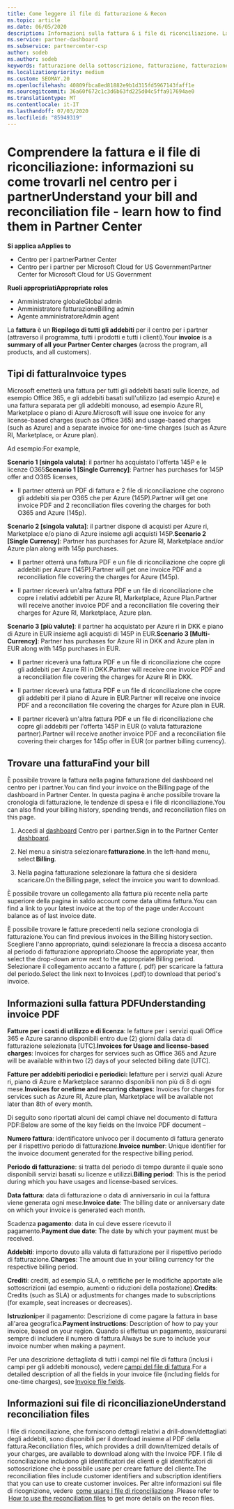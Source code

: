 ```yaml
---
title: Come leggere il file di fatturazione & Recon
ms.topic: article
ms.date: 06/05/2020
description: Informazioni sulla fattura & i file di riconciliazione. La fattura Mostra i costi del centro per i partner per il programma, i prodotti e i clienti per tale periodo mensile.
ms.service: partner-dashboard
ms.subservice: partnercenter-csp
author: sodeb
ms.author: sodeb
keywords: fatturazione della sottoscrizione, fatturazione, fatturazione nel centro per i partner, fatturazione del centro per i partner, lettura fattura, fattura, fattura del centro partner, fattura CSP, dove è la fattura?
ms.localizationpriority: medium
ms.custom: SEOMAY.20
ms.openlocfilehash: 40809fbca8ed81882e9b1d315fd5967143faff1e
ms.sourcegitcommit: 36a60f672c1c3d6b63fd225d04c5ffa917694ae0
ms.translationtype: MT
ms.contentlocale: it-IT
ms.lasthandoff: 07/03/2020
ms.locfileid: "85949319"
---
```

# <a name="understand-your-bill-and-reconciliation-file---learn-how-to-find-them-in-partner-center"></a><span data-ttu-id="0c307-105">Comprendere la fattura e il file di riconciliazione: informazioni su come trovarli nel centro per i partner</span><span class="sxs-lookup"><span data-stu-id="0c307-105">Understand your bill and reconciliation file - learn how to find them in Partner Center</span></span>

<span data-ttu-id="0c307-106">**Si applica a**</span><span class="sxs-lookup"><span data-stu-id="0c307-106">**Applies to**</span></span>

- <span data-ttu-id="0c307-107">Centro per i partner</span><span class="sxs-lookup"><span data-stu-id="0c307-107">Partner Center</span></span>
- <span data-ttu-id="0c307-108">Centro per i partner per Microsoft Cloud for US Government</span><span class="sxs-lookup"><span data-stu-id="0c307-108">Partner Center for Microsoft Cloud for US Government</span></span>

<span data-ttu-id="0c307-109">**Ruoli appropriati**</span><span class="sxs-lookup"><span data-stu-id="0c307-109">**Appropriate roles**</span></span>

- <span data-ttu-id="0c307-110">Amministratore globale</span><span class="sxs-lookup"><span data-stu-id="0c307-110">Global admin</span></span>
- <span data-ttu-id="0c307-111">Amministratore fatturazione</span><span class="sxs-lookup"><span data-stu-id="0c307-111">Billing admin</span></span>
- <span data-ttu-id="0c307-112">Agente amministratore</span><span class="sxs-lookup"><span data-stu-id="0c307-112">Admin agent</span></span>


<span data-ttu-id="0c307-113">La **fattura** è un **Riepilogo di tutti gli addebiti** per il centro per i partner (attraverso il programma, tutti i prodotti e tutti i clienti).</span><span class="sxs-lookup"><span data-stu-id="0c307-113">Your **invoice** is a **summary of all your Partner Center charges** (across the program, all products, and all customers).</span></span> 

## <a name="invoice-types"></a><span data-ttu-id="0c307-114">Tipi di fattura</span><span class="sxs-lookup"><span data-stu-id="0c307-114">Invoice types</span></span>

<span data-ttu-id="0c307-115">Microsoft emetterà una fattura per tutti gli addebiti basati sulle licenze, ad esempio Office 365, e gli addebiti basati sull'utilizzo (ad esempio Azure) e una fattura separata per gli addebiti monouso, ad esempio Azure RI, Marketplace o piano di Azure.</span><span class="sxs-lookup"><span data-stu-id="0c307-115">Microsoft will issue one invoice for any license-based charges (such as Office 365) and usage-based charges (such as Azure) and a separate invoice for one-time charges (such as Azure RI, Marketplace, or Azure plan).</span></span>

<span data-ttu-id="0c307-116">Ad esempio:</span><span class="sxs-lookup"><span data-stu-id="0c307-116">For example,</span></span>  

<span data-ttu-id="0c307-117">**Scenario 1 [singola valuta]**: il partner ha acquistato l'offerta 145P e le licenze O365</span><span class="sxs-lookup"><span data-stu-id="0c307-117">**Scenario 1 [Single Currency]**: Partner has purchases for 145P offer and O365 licenses,</span></span>  

- <span data-ttu-id="0c307-118">Il partner otterrà un PDF di fattura e 2 file di riconciliazione che coprono gli addebiti sia per O365 che per Azure (145P).</span><span class="sxs-lookup"><span data-stu-id="0c307-118">Partner will get one invoice PDF and 2 reconciliation files covering the charges for both O365 and Azure (145p).</span></span>  

<span data-ttu-id="0c307-119">**Scenario 2 [singola valuta]**: il partner dispone di acquisti per Azure ri, Marketplace e/o piano di Azure insieme agli acquisti 145P.</span><span class="sxs-lookup"><span data-stu-id="0c307-119">**Scenario 2 [Single Currency]**: Partner has purchases for Azure RI, Marketplace and/or Azure plan along with 145p purchases.</span></span>

- <span data-ttu-id="0c307-120">Il partner otterrà una fattura PDF e un file di riconciliazione che copre gli addebiti per Azure (145P).</span><span class="sxs-lookup"><span data-stu-id="0c307-120">Partner will get one invoice PDF and a reconciliation file covering the charges for Azure (145p).</span></span> 

- <span data-ttu-id="0c307-121">Il partner riceverà un'altra fattura PDF e un file di riconciliazione che copre i relativi addebiti per Azure RI, Marketplace, Azure Plan.</span><span class="sxs-lookup"><span data-stu-id="0c307-121">Partner will receive another invoice PDF and a reconciliation file covering their charges for Azure RI, Marketplace, Azure plan.</span></span> 

<span data-ttu-id="0c307-122">**Scenario 3 [più valute]**: il partner ha acquistato per Azure ri in DKK e piano di Azure in EUR insieme agli acquisti di 145P in EUR.</span><span class="sxs-lookup"><span data-stu-id="0c307-122">**Scenario 3 [Multi-Currency]**: Partner has purchases for Azure RI in DKK and Azure plan in EUR along with 145p purchases in EUR.</span></span>

- <span data-ttu-id="0c307-123">Il partner riceverà una fattura PDF e un file di riconciliazione che copre gli addebiti per Azure RI in DKK.</span><span class="sxs-lookup"><span data-stu-id="0c307-123">Partner will receive one invoice PDF and a reconciliation file covering the charges for Azure RI in DKK.</span></span> 

- <span data-ttu-id="0c307-124">Il partner riceverà una fattura PDF e un file di riconciliazione che copre gli addebiti per il piano di Azure in EUR.</span><span class="sxs-lookup"><span data-stu-id="0c307-124">Partner will receive one invoice PDF and a reconciliation file covering the charges for Azure plan in EUR.</span></span> 

- <span data-ttu-id="0c307-125">Il partner riceverà un'altra fattura PDF e un file di riconciliazione che copre gli addebiti per l'offerta 145P in EUR (o valuta fatturazione partner).</span><span class="sxs-lookup"><span data-stu-id="0c307-125">Partner will receive another invoice PDF and a reconciliation file covering their charges for 145p offer in EUR (or partner billing currency).</span></span> 

## <a name="find-your-bill"></a><span data-ttu-id="0c307-126">Trovare una fattura</span><span class="sxs-lookup"><span data-stu-id="0c307-126">Find your bill</span></span> 

<span data-ttu-id="0c307-127">È possibile trovare la fattura nella pagina fatturazione del dashboard nel centro per i partner.</span><span class="sxs-lookup"><span data-stu-id="0c307-127">You can find your invoice on the Billing page of the dashboard in Partner Center.</span></span> <span data-ttu-id="0c307-128">In questa pagina è anche possibile trovare la cronologia di fatturazione, le tendenze di spesa e i file di riconciliazione.</span><span class="sxs-lookup"><span data-stu-id="0c307-128">You can also find your billing history, spending trends, and reconciliation files on this page.</span></span> 

1. <span data-ttu-id="0c307-129">Accedi al [dashboard](https://partner.microsoft.com/dashboard/home) Centro per i partner.</span><span class="sxs-lookup"><span data-stu-id="0c307-129">Sign in to the Partner Center [dashboard](https://partner.microsoft.com/dashboard/home).</span></span> 

2. <span data-ttu-id="0c307-130">Nel menu a sinistra selezionare **fatturazione**.</span><span class="sxs-lookup"><span data-stu-id="0c307-130">In the left-hand menu, select **Billing**.</span></span> 

3. <span data-ttu-id="0c307-131">Nella pagina fatturazione selezionare la fattura che si desidera scaricare.</span><span class="sxs-lookup"><span data-stu-id="0c307-131">On the Billing page, select the invoice you want to download.</span></span> 

<span data-ttu-id="0c307-132">È possibile trovare un collegamento alla fattura più recente nella parte superiore della pagina in saldo account come data ultima fattura.</span><span class="sxs-lookup"><span data-stu-id="0c307-132">You can find a link to your latest invoice at the top of the page under Account balance as of last invoice date.</span></span> 

<span data-ttu-id="0c307-133">È possibile trovare le fatture precedenti nella sezione cronologia di fatturazione.</span><span class="sxs-lookup"><span data-stu-id="0c307-133">You can find previous invoices in the Billing history section.</span></span> <span data-ttu-id="0c307-134">Scegliere l'anno appropriato, quindi selezionare la freccia a discesa accanto al periodo di fatturazione appropriato.</span><span class="sxs-lookup"><span data-stu-id="0c307-134">Choose the appropriate year, then select the drop-down arrow next to the appropriate Billing period.</span></span> <span data-ttu-id="0c307-135">Selezionare il collegamento accanto a fatture (. pdf) per scaricare la fattura del periodo.</span><span class="sxs-lookup"><span data-stu-id="0c307-135">Select the link next to Invoices (.pdf) to download that period's invoice.</span></span> 

## <a name="understanding-invoice-pdf"></a><span data-ttu-id="0c307-136">Informazioni sulla fattura PDF</span><span class="sxs-lookup"><span data-stu-id="0c307-136">Understanding invoice PDF</span></span> 

<span data-ttu-id="0c307-137">**Fatture per i costi di utilizzo e di licenza**: le fatture per i servizi quali Office 365 e Azure saranno disponibili entro due (2) giorni dalla data di fatturazione selezionata [UTC].</span><span class="sxs-lookup"><span data-stu-id="0c307-137">**Invoices for Usage and license-based charges**: Invoices for charges for services such as Office 365 and Azure will be available within two (2) days of your selected billing date [UTC].</span></span>  

<span data-ttu-id="0c307-138">**Fatture per addebiti periodici e periodici: le**fatture per i servizi quali Azure ri, piano di Azure e Marketplace saranno disponibili non più di 8 di ogni mese.</span><span class="sxs-lookup"><span data-stu-id="0c307-138">**Invoices for onetime and recurring charges**: Invoices for charges for services such as Azure RI, Azure plan, Marketplace will be available not later than 8th of every month.</span></span>  

<span data-ttu-id="0c307-139">Di seguito sono riportati alcuni dei campi chiave nel documento di fattura PDF:</span><span class="sxs-lookup"><span data-stu-id="0c307-139">Below are some of the key fields on the Invoice PDF document –</span></span>

<span data-ttu-id="0c307-140">**Numero fattura**: identificatore univoco per il documento di fattura generato per il rispettivo periodo di fatturazione.</span><span class="sxs-lookup"><span data-stu-id="0c307-140">**Invoice number**: Unique identifier for the invoice document generated for the respective billing period.</span></span> 

<span data-ttu-id="0c307-141">**Periodo di fatturazione**: si tratta del periodo di tempo durante il quale sono disponibili servizi basati su licenze e utilizzi.</span><span class="sxs-lookup"><span data-stu-id="0c307-141">**Billing period**: This is the period during which you have usages and license-based services.</span></span> 

<span data-ttu-id="0c307-142">**Data fattura**: data di fatturazione o data di anniversario in cui la fattura viene generata ogni mese.</span><span class="sxs-lookup"><span data-stu-id="0c307-142">**Invoice date**: The billing date or anniversary date on which your invoice is generated each month.</span></span> 

<span data-ttu-id="0c307-143">Scadenza **pagamento**: data in cui deve essere ricevuto il pagamento.</span><span class="sxs-lookup"><span data-stu-id="0c307-143">**Payment due date**: The date by which your payment must be received.</span></span> 

<span data-ttu-id="0c307-144">**Addebiti**: importo dovuto alla valuta di fatturazione per il rispettivo periodo di fatturazione.</span><span class="sxs-lookup"><span data-stu-id="0c307-144">**Charges**: The amount due in your billing currency for the respective billing period.</span></span> 

<span data-ttu-id="0c307-145">**Crediti**: crediti, ad esempio SLA, o rettifiche per le modifiche apportate alle sottoscrizioni (ad esempio, aumenti o riduzioni della postazione).</span><span class="sxs-lookup"><span data-stu-id="0c307-145">**Credits**: Credits (such as SLA) or adjustments for changes made to subscriptions (for example, seat increases or decreases).</span></span> 

<span data-ttu-id="0c307-146">**Istruzioni**per il pagamento: Descrizione di come pagare la fattura in base all'area geografica.</span><span class="sxs-lookup"><span data-stu-id="0c307-146">**Payment instructions**: Description of how to pay your invoice, based on your region.</span></span> <span data-ttu-id="0c307-147">Quando si effettua un pagamento, assicurarsi sempre di includere il numero di fattura.</span><span class="sxs-lookup"><span data-stu-id="0c307-147">Always be sure to include your invoice number when making a payment.</span></span> 

<span data-ttu-id="0c307-148">Per una descrizione dettagliata di tutti i campi nel file di fattura (inclusi i campi per gli addebiti monouso), vedere [campi del file di fattura](invoice-file.md).</span><span class="sxs-lookup"><span data-stu-id="0c307-148">For a detailed description of all the fields in your invoice file (including fields for one-time charges), see [Invoice file fields](invoice-file.md).</span></span> 

## <a name="understand-reconciliation-files"></a><span data-ttu-id="0c307-149">Informazioni sui file di riconciliazione</span><span class="sxs-lookup"><span data-stu-id="0c307-149">Understand reconciliation files</span></span>

 <span data-ttu-id="0c307-150">I file di riconciliazione, che forniscono dettagli relativi a drill-down/dettagliati degli addebiti, sono disponibili per il download insieme al PDF della fattura.</span><span class="sxs-lookup"><span data-stu-id="0c307-150">Reconciliation files, which provides a drill down/itemized details of your charges, are available to download along with the Invoice PDF.</span></span> <span data-ttu-id="0c307-151">I file di riconciliazione includono gli identificatori dei clienti e gli identificatori di sottoscrizione che è possibile usare per creare fatture del cliente.</span><span class="sxs-lookup"><span data-stu-id="0c307-151">The reconciliation files include customer identifiers and subscription identifiers that you can use to create customer invoices.</span></span> <span data-ttu-id="0c307-152">Per altre informazioni sui file di ricognizione, vedere  [come usare i file di riconciliazione](use-the-reconciliation-files.md) .</span><span class="sxs-lookup"><span data-stu-id="0c307-152">Please refer to  [How to use the reconciliation files](use-the-reconciliation-files.md) to get more details on the recon files.</span></span> 
